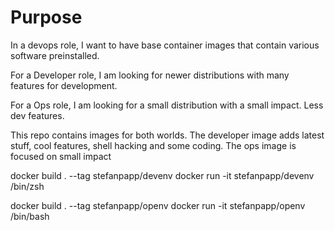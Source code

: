 # Purpose
In a devops role, I want to have base container images that contain various software preinstalled.

For a Developer role, I am looking for newer distributions with many features for development.

For a Ops role, I am looking for a small distribution with a small impact. Less dev features.

This repo contains images for both worlds. The developer image adds latest stuff, cool features, shell hacking and some coding. The ops image is focused on small impact

docker build . --tag stefanpapp/devenv
docker run -it stefanpapp/devenv /bin/zsh

docker build . --tag stefanpapp/openv
docker run -it stefanpapp/openv /bin/bash